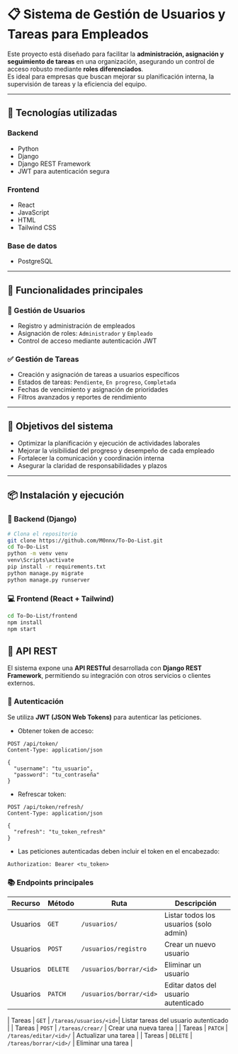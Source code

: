 # 📋 Sistema de Gestión de Usuarios y Tareas para Empleados

Este proyecto está diseñado para facilitar la **administración, asignación y seguimiento de tareas** en una organización, asegurando un control de acceso robusto mediante **roles diferenciados**.  
Es ideal para empresas que buscan mejorar su planificación interna, la supervisión de tareas y la eficiencia del equipo.

---

## 🚀 Tecnologías utilizadas

### Backend
- Python
- Django
- Django REST Framework
- JWT para autenticación segura

### Frontend
- React
- JavaScript
- HTML
- Tailwind CSS

### Base de datos
- PostgreSQL

---

## 🧩 Funcionalidades principales

### 👤 Gestión de Usuarios
- Registro y administración de empleados
- Asignación de roles: `Administrador` y `Empleado`
- Control de acceso mediante autenticación JWT

### ✅ Gestión de Tareas
- Creación y asignación de tareas a usuarios específicos
- Estados de tareas: `Pendiente`, `En progreso`, `Completada`
- Fechas de vencimiento y asignación de prioridades
- Filtros avanzados y reportes de rendimiento

---

## 🎯 Objetivos del sistema

- Optimizar la planificación y ejecución de actividades laborales
- Mejorar la visibilidad del progreso y desempeño de cada empleado
- Fortalecer la comunicación y coordinación interna
- Asegurar la claridad de responsabilidades y plazos

---

## 📦 Instalación y ejecución

### 🔧 Backend (Django)

```bash
# Clona el repositorio
git clone https://github.com/M0nnx/To-Do-List.git
cd To-Do-List
python -m venv venv
venv\Scripts\activate
pip install -r requirements.txt
python manage.py migrate
python manage.py runserver
```
### 💻 Frontend (React + Tailwind)
```bash
cd To-Do-List/frontend
npm install
npm start
```

## 🔌 API REST

El sistema expone una **API RESTful** desarrollada con **Django REST Framework**, permitiendo su integración con otros servicios o clientes externos.

### 🔐 Autenticación

Se utiliza **JWT (JSON Web Tokens)** para autenticar las peticiones.

- Obtener token de acceso:

```http
POST /api/token/
Content-Type: application/json

{
  "username": "tu_usuario",
  "password": "tu_contraseña"
}
```
- Refrescar token:
  
```http
POST /api/token/refresh/
Content-Type: application/json

{
  "refresh": "tu_token_refresh"
}
```
- Las peticiones autenticadas deben incluir el token en el encabezado:
```http
Authorization: Bearer <tu_token>

```

### 📚 Endpoints principales
| Recurso  | Método   | Ruta                   | Descripción                            |
| -------- | -------- | -----------------------| -------------------------------------- |
| Usuarios | `GET`    | `/usuarios/`           | Listar todos los usuarios (solo admin) |
| Usuarios | `POST`   | `/usuarios/registro`   | Crear un nuevo usuario                 |
| Usuarios | `DELETE` | `/usuarios/borrar/<id>`| Eliminar un usuario                    |
| Usuarios | `PATCH`  | `/usuarios/borrar/<id>`| Editar datos del usuario autenticado   |

| Tareas   | `GET`    | `/tareas/usuarios/<id>`| Listar tareas del usuario autenticado  |
| Tareas   | `POST`   | `/tareas/crear/`       | Crear una nueva tarea                  |
| Tareas   | `PATCH`  | `/tareas/editar/<id>/` | Actualizar una tarea                   |
| Tareas   | `DELETE` | `/tareas/borrar/<id>/` | Eliminar una tarea                     |




